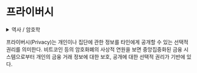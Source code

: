 # 프라이버시

<details>

<summary>역사 / 암호학</summary>



</details>

프라이버시(Privacy)는 개인이나 집단에 관한 정보를 타인에게 공개할 수 있는 선택적 권리를 의미한다. 비트코인 등의 암호화폐의 사상적 연원을 보면 중앙집중화된 금융 시스템으로부터 개인의 금융 거래 정보에 대한 보호, 공개에 대한 선택적 권리가 기반에 있다.
